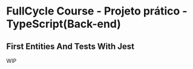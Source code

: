 # FullCycle Course - Projeto prático - TypeScript(Back-end)

## First Entities And Tests With Jest

WIP